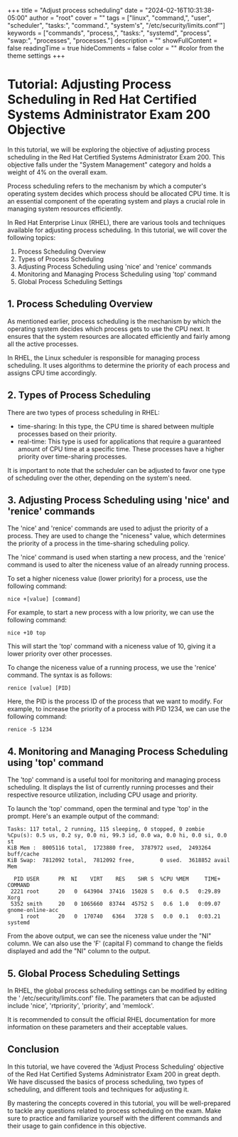 +++
title = "Adjust process scheduling"
date = "2024-02-16T10:31:38-05:00"
author = "root"
cover = ""
tags = ["linux", "command,", "user", "scheduler", "tasks:", "command.", "system's", "/etc/security/limits.conf'"]
keywords = ["commands", "process,", "tasks:", "systemd", "process", "swap:", "processes", "processes."]
description = ""
showFullContent = false
readingTime = true
hideComments = false
color = "" #color from the theme settings
+++


# Tutorial: Adjusting Process Scheduling in Red Hat Certified Systems Administrator Exam 200 Objective

In this tutorial, we will be exploring the objective of adjusting process scheduling in the Red Hat Certified Systems Administrator Exam 200. This objective falls under the "System Management" category and holds a weight of 4% on the overall exam.

Process scheduling refers to the mechanism by which a computer's operating system decides which process should be allocated CPU time. It is an essential component of the operating system and plays a crucial role in managing system resources efficiently.

In Red Hat Enterprise Linux (RHEL), there are various tools and techniques available for adjusting process scheduling. In this tutorial, we will cover the following topics:

1. Process Scheduling Overview
2. Types of Process Scheduling
3. Adjusting Process Scheduling using 'nice' and 'renice' commands
4. Monitoring and Managing Process Scheduling using 'top' command
5. Global Process Scheduling Settings

## 1. Process Scheduling Overview

As mentioned earlier, process scheduling is the mechanism by which the operating system decides which process gets to use the CPU next. It ensures that the system resources are allocated efficiently and fairly among all the active processes.

In RHEL, the Linux scheduler is responsible for managing process scheduling. It uses algorithms to determine the priority of each process and assigns CPU time accordingly.

## 2. Types of Process Scheduling

There are two types of process scheduling in RHEL:

- time-sharing: In this type, the CPU time is shared between multiple processes based on their priority.
- real-time: This type is used for applications that require a guaranteed amount of CPU time at a specific time. These processes have a higher priority over time-sharing processes.

It is important to note that the scheduler can be adjusted to favor one type of scheduling over the other, depending on the system's need.

## 3. Adjusting Process Scheduling using 'nice' and 'renice' commands

The 'nice' and 'renice' commands are used to adjust the priority of a process. They are used to change the "niceness" value, which determines the priority of a process in the time-sharing scheduling policy.

The 'nice' command is used when starting a new process, and the 'renice' command is used to alter the niceness value of an already running process.

To set a higher niceness value (lower priority) for a process, use the following command:

```
nice +[value] [command]
```

For example, to start a new process with a low priority, we can use the following command:
```
nice +10 top
```

This will start the 'top' command with a niceness value of 10, giving it a lower priority over other processes.

To change the niceness value of a running process, we use the 'renice' command. The syntax is as follows:
```
renice [value] [PID]
```

Here, the PID is the process ID of the process that we want to modify. For example, to increase the priority of a process with PID 1234, we can use the following command:
```
renice -5 1234
```

## 4. Monitoring and Managing Process Scheduling using 'top' command

The 'top' command is a useful tool for monitoring and managing process scheduling. It displays the list of currently running processes and their respective resource utilization, including CPU usage and priority.

To launch the 'top' command, open the terminal and type 'top' in the prompt. Here's an example output of the command:

```
Tasks: 117 total, 2 running, 115 sleeping, 0 stopped, 0 zombie
%Cpu(s): 0.5 us, 0.2 sy, 0.0 ni, 99.3 id, 0.0 wa, 0.0 hi, 0.0 si, 0.0 st
KiB Mem :  8005116 total,  1723880 free,  3787972 used,  2493264 buff/cache
KiB Swap:  7812092 total,  7812092 free,        0 used.  3618852 avail Mem

  PID USER      PR  NI    VIRT    RES    SHR S  %CPU %MEM     TIME+ COMMAND
 2221 root      20   0  643904  37416  15028 S   0.6  0.5   0:29.89 Xorg
 5352 smith     20   0 1065660  83744  45752 S   0.6  1.0   0:09.07 gnome-online-acc
    1 root      20   0  170740   6364   3728 S   0.0  0.1   0:03.21 systemd
```

From the above output, we can see the niceness value under the "NI" column. We can also use the 'F' (capital F) command to change the fields displayed and add the "NI" column to the output.

## 5. Global Process Scheduling Settings

In RHEL, the global process scheduling settings can be modified by editing the ' /etc/security/limits.conf' file. The parameters that can be adjusted include 'nice', 'rtpriority', 'priority', and 'memlock'.

It is recommended to consult the official RHEL documentation for more information on these parameters and their acceptable values.

## Conclusion

In this tutorial, we have covered the 'Adjust Process Scheduling' objective of the Red Hat Certified Systems Administrator Exam 200 in great depth. We have discussed the basics of process scheduling, two types of scheduling, and different tools and techniques for adjusting it.

By mastering the concepts covered in this tutorial, you will be well-prepared to tackle any questions related to process scheduling on the exam. Make sure to practice and familiarize yourself with the different commands and their usage to gain confidence in this objective. 